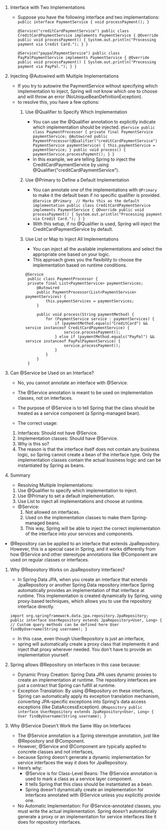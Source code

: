 
1. Interface with Two Implementations
   - Suppose you have the following interface and two implementations:
       `public interface PaymentService {
            void processPayment();
       }`

        `@Service("creditCardPaymentService")
        public class CreditCardPaymentService implements PaymentService {
            @Override
            public void processPayment() {
                System.out.println("Processing payment via Credit Card.");
            }
        }`

        `@Service("paypalPaymentService")
        public class PayPalPaymentService implements PaymentService {
            @Override
            public void processPayment() {
                System.out.println("Processing payment via PayPal.");
            }
        }`
2. Injecting @Autowired with Multiple Implementations
   - If you try to autowire the PaymentService without specifying which implementation to inject, 
     Spring will not know which one to choose and will throw an error (NoUniqueBeanDefinitionException). 
   - to resolve this, you have a few options:
      1. Use @Qualifier to Specify Which Implementation
          - You can use the @Qualifier annotation to explicitly indicate which implementation should be injected. 
          `@Service
           public class PaymentProcessor {
           private final PaymentService paymentService;
               @Autowired
               public PaymentProcessor(@Qualifier("creditCardPaymentService") PaymentService paymentService) {
                 this.paymentService = paymentService;
               }
               public void process() {
                 paymentService.processPayment();
               }
           }`
           - In this example, we are telling Spring to inject the CreditCardPaymentService by using @Qualifier("creditCardPaymentService").
 
      2. Use @Primary to Define a Default Implementation
           - You can annotate one of the implementations with `@Primary` to make it the default bean if no specific qualifier is provided.
               `@Service
               @Primary  // Marks this as the default implementation
               public class CreditCardPaymentService implements PaymentService {
                    @Override
                    public void processPayment() {
                        System.out.println("Processing payment via Credit Card.");
                    }
               }`
           - With this setup, if no @Qualifier is used, Spring will inject the CreditCardPaymentService by default.

      3. Use List or Map to Inject All Implementations
            - You can inject all the available implementations and select the appropriate one based on your logic.
            - This approach gives you the flexibility to choose the implementation based on runtime conditions.


             @Service
              public class PaymentProcessor {
              private final List<PaymentService> paymentServices;
                  @Autowired
                  public PaymentProcessor(List<PaymentService> paymentServices) {
                      this.paymentServices = paymentServices;
                  }
            
                  public void process(String paymentMethod) {
                      for (PaymentService service : paymentServices) {
                          if (paymentMethod.equals("CreditCard") && service instanceof CreditCardPaymentService) {
                              service.processPayment();
                          } else if (paymentMethod.equals("PayPal") && service instanceof PayPalPaymentService) {
                              service.processPayment();
                          }
                      }
                  }
              }

3. Can @Service be Used on an Interface?
   - No, you cannot annotate an interface with @Service. 
   - The @Service annotation is meant to be used on implementation classes, not on interfaces. 
   - The purpose of @Service is to tell Spring that the class should be treated as a service component (a Spring-managed bean).

    - The correct usage:
    1. Interfaces: Should not have @Service.
    2. Implementation classes: Should have @Service.
    3. Why is this so?
    4. The reason is that the interface itself does not contain any business logic, so Spring cannot create a bean of the interface type. Only the implementation classes contain the actual business logic and can be instantiated by Spring as beans.

4. Summary
   - Resolving Multiple Implementations:
    1. Use @Qualifier to specify which implementation to inject.
    2. Use @Primary to set a default implementation.
    3. Use List<PaymentService> to inject all implementations and choose at runtime.
   - @Service:
     1. Not allowed on interfaces.
     2. Used on the implementation classes to make them Spring-managed beans.
     3. This way, Spring will be able to inject the correct implementation of the interface into your services and components.


-  @Repository can be applied to an interface that extends JpaRepository. However, this is a special case in Spring, and it works differently from how @Service and other stereotype annotations like @Component are used on regular classes or interfaces.
  1. Why @Repository Works on JpaRepository Interfaces?
     - In Spring Data JPA, when you create an interface that extends JpaRepository or another Spring Data repository interface
       Spring automatically provides an implementation of that interface at runtime. 
       This implementation is created dynamically by Spring, using proxy-based techniques, 
       which allows you to use the repository interface directly.

      `import org.springframework.data.jpa.repository.JpaRepository;
      public interface UserRepository extends JpaRepository<User, Long> {
      // Custom query methods can be defined here
        User findByUsername(String username);
      }`
     - In this case, even though UserRepository is just an interface, 
     - spring will automatically create a proxy class that implements 
       it and inject that proxy wherever needed. You don't have to provide an implementation yourself.

  2. Spring allows @Repository on interfaces in this case because:
      - Dynamic Proxy Creation: Spring Data JPA uses dynamic proxies to create an implementation at runtime. The repository interfaces are just a contract that Spring can fulfill at runtime. 
      - Exception Translation: By using @Repository on these interfaces, Spring can automatically apply its exception translation mechanism, converting JPA-specific exceptions into Spring's data access exceptions (like DataAccessException).
        `@Repository
        public interface UserRepository extends JpaRepository<User, Long> {
         User findByUsername(String username);
        }`
   3. Why @Service Doesn't Work the Same Way on Interfaces
      - The @Service annotation is a Spring stereotype annotation, just like @Repository and @Component. 
      - However, @Service and @Component are typically applied to concrete classes and not interfaces,
      - because Spring doesn't generate a dynamic implementation for service interfaces the way it does for JpaRepository.
      - Here’s why: 
          - @Service is for Class-Level Beans: The @Service annotation is used to mark a class as a service layer component. 
          - It tells Spring that this class should be instantiated as a bean. 
          - Spring doesn't dynamically create an implementation for interfaces annotated with @Service unless you explicitly provide one.
      - No Automatic Implementation: For @Service-annotated classes, you must write the actual implementation. 
        Spring doesn’t automatically generate a proxy or an implementation for service interfaces like it does for repository interfaces.
